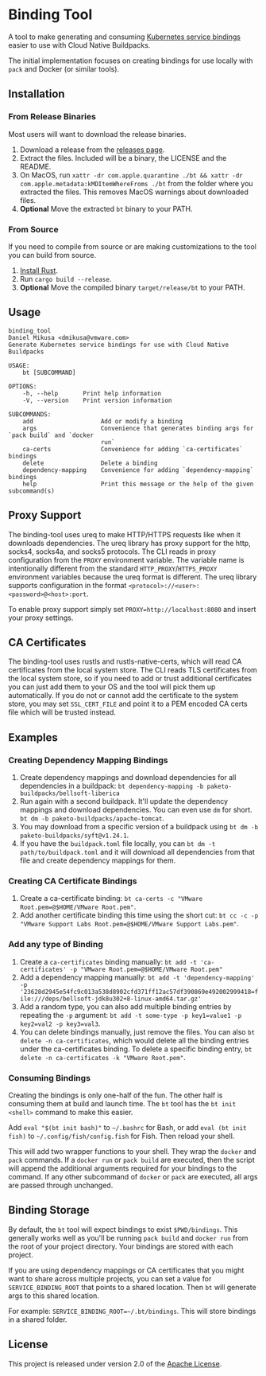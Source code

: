 # Binding Tool

A tool to make generating and consuming [Kubernetes service bindings](https://github.com/servicebinding/spec) easier to use with Cloud Native Buildpacks.

The initial implementation focuses on creating bindings for use locally with `pack` and Docker (or similar tools).

## Installation

### From Release Binaries

Most users will want to download the release binaries.

1. Download a release from the [releases page](https://github.com/dmikusa/binding-tool/releases).
2. Extract the files. Included will be a binary, the LICENSE and the README.
3. On MacOS, run `xattr -dr com.apple.quarantine ./bt && xattr -dr com.apple.metadata:kMDItemWhereFroms ./bt` from the folder where you extracted the files. This removes MacOS warnings about downloaded files.
4. **Optional** Move the extracted `bt` binary to your PATH.

### From Source

If you need to compile from source or are making customizations to the tool you can build from source.

1. [Install Rust](https://www.rust-lang.org/learn/get-started).
2. Run `cargo build --release`.
4. **Optional** Move the compiled binary `target/release/bt` to your PATH.

## Usage

```
binding_tool
Daniel Mikusa <dmikusa@vmware.com>
Generate Kubernetes service bindings for use with Cloud Native Buildpacks

USAGE:
    bt [SUBCOMMAND]

OPTIONS:
    -h, --help       Print help information
    -V, --version    Print version information

SUBCOMMANDS:
    add                   Add or modify a binding
    args                  Convenience that generates binding args for `pack build` and `docker
                          run`
    ca-certs              Convenience for adding `ca-certificates` bindings
    delete                Delete a binding
    dependency-mapping    Convenience for adding `dependency-mapping` bindings
    help                  Print this message or the help of the given subcommand(s)
```

## Proxy Support

The binding-tool uses ureq to make HTTP/HTTPS requests like when it downloads dependencies. The ureq library has proxy support for the http, socks4, socks4a, and socks5 protocols. The CLI reads in proxy configuration from the `PROXY` environment variable. The variable name is intentionally different from the standard `HTTP_PROXY`/`HTTPS_PROXY` environment variables because the ureq format is different. The ureq library supports configuration in the format `<protocol>://<user>:<password>@<host>:port`.

To enable proxy support simply set `PROXY=http://localhost:8080` and insert your proxy settings.

## CA Certificates

The binding-tool uses rustls and rustls-native-certs, which will read CA certificates from the local system store. The CLI reads TLS certificates from the local system store, so if you need to add or trust additional certificates you can just add them to your OS and the tool will pick them up automatically. If you do not or cannot add the certificate to the system store, you may set `SSL_CERT_FILE` and point it to a PEM encoded CA certs file which will be trusted instead.

## Examples

### Creating Dependency Mapping Bindings

1. Create dependency mappings and download dependencies for all dependencies in a buildpack: `bt dependency-mapping -b paketo-buildpacks/bellsoft-liberica`
2. Run again with a second buildpack. It'll update the dependency mappings and download dependencies. You can even use `dm` for short. `bt dm -b paketo-buildpacks/apache-tomcat`.
3. You may download from a specific version of a buildpack using `bt dm -b paketo-buildpacks/syft@v1.24.1`.
4. If you have the `buildpack.toml` file locally, you can `bt dm -t path/to/buildpack.toml` and it will download all dependencies from that file and create dependency mappings for them.

### Creating CA Certificate Bindings

1. Create a ca-certificate binding: `bt ca-certs -c "VMware Root.pem=@$HOME/VMware Root.pem"`.
2. Add another certificate binding this time using the short cut: `bt cc -c -p "VMware Support Labs Root.pem=@$HOME/VMware Support Labs.pem"`.

### Add any type of Binding

1. Create a `ca-certificates` binding manually: `bt add -t 'ca-certificates' -p "VMware Root.pem=@$HOME/VMware Root.pem"`
2. Add a dependency mapping manually: `bt add -t 'dependency-mapping' -p '23628d2945e54fc9c013a538d8902cfd371ff12ac57df390869e492002999418=file:///deps/bellsoft-jdk8u302+8-linux-amd64.tar.gz'`
3. Add a random type, you can also add multiple binding entries by repeating the `-p` argument: `bt add -t some-type -p key1=value1 -p key2=val2 -p key3=val3`.
4. You can delete bindings manually, just remove the files. You can also `bt delete -n ca-certificates`, which would delete all the binding entries under the ca-certificates binding. To delete a specific binding entry, `bt delete -n ca-certificates -k "VMware Root.pem"`.

### Consuming Bindings

Creating the bindings is only one-half of the fun. The other half is consuming them at build and launch time. The `bt` tool has the `bt init <shell>` command to make this easier.

Add `eval "$(bt init bash)"` to `~/.bashrc` for Bash, or add `eval (bt init fish)` to `~/.config/fish/config.fish` for Fish. Then reload your shell.

This will add two wrapper functions to your shell. They wrap the `docker` and `pack` commands. If a `docker run` or `pack build` are executed, then the script will append the additional arguments required for your bindings to the command. If any other subcommand of `docker` or `pack` are executed, all args are passed through unchanged.

## Binding Storage

By default, the `bt` tool will expect bindings to exist `$PWD/bindings`. This generally works well as you'll be running `pack build` and `docker run` from the root of your project directory. Your bindings are stored with each project.

If you are using dependency mappings or CA certificates that you might want to share across multiple projects, you can set a value for `SERVICE_BINDING_ROOT` that points to a shared location. Then `bt` will generate args to this shared location.

For example: `SERVICE_BINDING_ROOT=~/.bt/bindings`. This will store bindings in a shared folder.

## License

This project is released under version 2.0 of the [Apache License][a].

[a]: http://www.apache.org/licenses/LICENSE-2.0